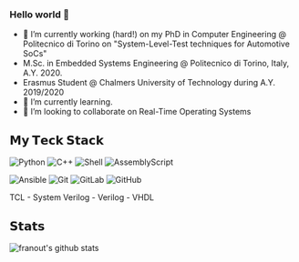 ### Hello world 👋


- 🔭 I’m currently working (hard!) on my PhD in Computer Engineering @ Politecnico di Torino on "System-Level-Test techniques for Automotive SoCs"
- M.Sc. in Embedded Systems Engineering @ Politecnico di Torino, Italy, A.Y. 2020.
- Erasmus Student @ Chalmers University of Technology during A.Y. 2019/2020
- 🌱 I’m currently learning.
- 👯 I’m looking to collaborate on Real-Time Operating Systems

<!--
**franout/franout** is a ✨ _special_ ✨ repository because its `README.md` (this file) appears on your GitHub profile.

Here are some ideas to get you started:
- 🤔 I’m looking for help with ...
- 💬 Ask me about ...
- 📫 How to reach me: ...
- 😄 Pronouns: ...




- ⚡ Fun fact: ...
-->

## 𝗠𝘆 𝗧𝗲𝗰𝗸 𝗦𝘁𝗮𝗰𝗸
![Python](https://img.shields.io/badge/Python-3776AB?style=for-the-badge&logo=python&logoColor=white)
![C++](https://img.shields.io/badge/C++-00599C?style=for-the-badge&logo=c&logoColor=white)
![Shell](https://img.shields.io/badge/Shell_Script-121011?style=for-the-badge&logo=gnu-bash&logoColor=white)
![AssemblyScript](https://img.shields.io/badge/assembly%20script-%23000000.svg?style=for-the-badge&logo=assemblyscript&logoColor=white)

![Ansible](https://img.shields.io/badge/ansible-%231A1918.svg?style=for-the-badge&logo=ansible&logoColor=white)
![Git](https://img.shields.io/badge/-Git-%23F05032?style=flat-square&logo=git&logoColor=%23ffffff)
![GitLab](https://img.shields.io/badge/-GitLab-FCA121?style=flat-square&logo=gitlab)
![GitHub](https://img.shields.io/badge/github-%23121011.svg?style=for-the-badge&logo=github&logoColor=white)

TCL - System Verilog - Verilog - VHDL 


## 𝗦𝘁𝗮𝘁𝘀

![franout's github stats](https://github-readme-stats.vercel.app/api?username=franout&show_icons=true&theme=dracula)
